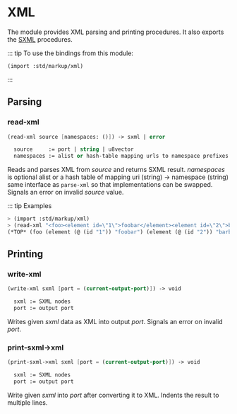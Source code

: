 # XML

The module provides XML parsing and printing procedures. It also exports the [SXML](./sxml.md) procedures.

::: tip To use the bindings from this module:

```scheme
(import :std/markup/xml)
```

:::


## Parsing


### read-xml

```scheme
(read-xml source [namespaces: ()]) -> sxml | error

  source     := port | string | u8vector
  namespaces := alist or hash-table mapping urls to namespace prefixes
```

Reads and parses XML from *source* and returns SXML result. *namespaces* is optional alist or a hash table of mapping uri (string) -> namespace (string) same interface as `parse-xml` so that implementations can be swapped. Signals an error on invalid *source* value.

::: tip Examples

```scheme
> (import :std/markup/xml)
> (read-xml "<foo><element id=\"1\">foobar</element><element id=\"2\">barbaz</element></foo>")
(*TOP* (foo (element (@ (id "1")) "foobar") (element (@ (id "2")) "barbaz")))
```


## Printing


### write-xml

```scheme
(write-xml sxml [port = (current-output-port)]) -> void

  sxml := SXML nodes
  port := output port
```

Writes given *sxml* data as XML into output *port*. Signals an error on invalid *port*.


### print-sxml->xml

```scheme
(print-sxml->xml sxml [port = (current-output-port)]) -> void

  sxml := SXML nodes
  port := output port
```

Write given *sxml* into *port* after converting it to XML. Indents the result to multiple lines.
